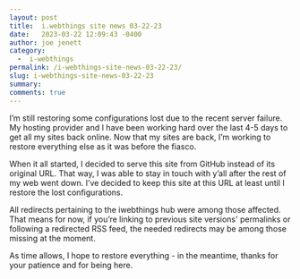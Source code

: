 ```yaml
---
layout: post
title:  i.webthings site news 03-22-23
date:   2023-03-22 12:09:43 -0400
author: joe jenett
category:
  -  i-webthings
permalink: /i-webthings-site-news-03-22-23/
slug: i-webthings-site-news-03-22-23
summary: 
comments: true
---
```

<p>I’m still restoring some configurations lost due to the recent server failure. My hosting provider and I have been working hard over the last 4-5 days to get all my sites back online. Now that my sites are back, I’m working to restore everything else as it was before the fiasco.</p>
<p>When it all started, I decided to serve this site from GitHub instead of its original URL. That way, I was able to stay in touch with y’all after the rest of my web went down. I’ve decided to keep this site at this URL at least until I restore the lost configurations.</p>
<p>All redirects pertaining to the iwebthings hub were among those affected. That means for now, if you’re linking to previous site versions' permalinks or following a redirected RSS feed, the needed redirects may be among those missing at the moment.</p>
<p>As time allows, I hope to restore everything - in the meantime, thanks for your patience and for being here.</p>
 




<a href="https://brid.gy/publish/mastodon"></a>